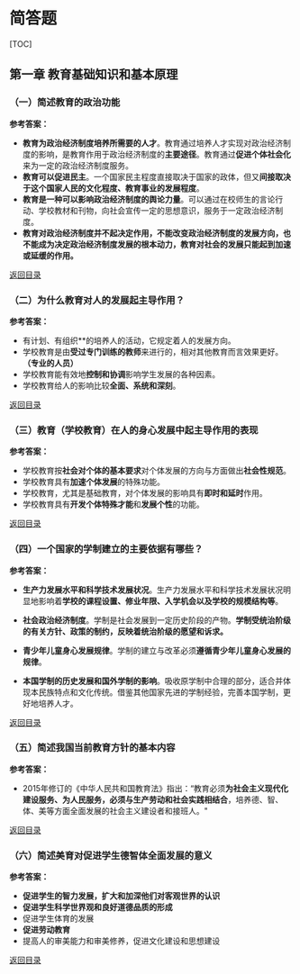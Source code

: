 # 简答题

[TOC]

## 第一章 教育基础知识和基本原理

### （一）简述教育的政治功能

**参考答案：**

- **教育为政治经济制度培养所需要的人才**。教育通过培养人才实现对政治经济制度的影响，是教育作用于政治经济制度的**主要途径**。教育通过**促进个体社会化**来为一定的政治经济制度服务。
- **教育可以促进民主**。一个国家民主程度直接取决于国家的政体，但又**间接取决于这个国家人民的文化程度、教育事业的发展程度**。
- **教育是一种可以影响政治经济制度的舆论力量**。可以通过在校师生的言论行动、学校教材和刊物，向社会宣传一定的思想意识，服务于一定政治经济制度。
- **教育对政治经济制度并不起决定作用，不能改变政治经济制度的发展方向，也不能成为决定政治经济制度发展的根本动力，教育对社会的发展只能起到加速或延缓的作用。**

[返回目录](#简答题)

### （二）为什么教育对人的发展起主导作用？

**参考答案：**

- 有计划、有组织**的培养人的活动，它规定着人的发展方向。
- 学校教育是由**受过专门训练的教师**来进行的，相对其他教育而言效果更好。**（专业的人员）**
- 学校教育能有效地**控制和协调**影响学生发展的各种因素。
- 学校教育给人的影响比较**全面、系统和深刻**。

[返回目录](#简答题)

### （三）教育（学校教育）在人的身心发展中起主导作用的表现

**参考答案：**

- 学校教育按**社会对个体的基本要求**对个体发展的方向与方面做出**社会性规范**。
- 学校教育具有**加速个体发展**的特殊功能。
- 学校教育，尤其是基础教育，对个体发展的影响具有**即时和延时**作用。
- 学校教育具有**开发个体特殊才能**和**发展个性**的功能。

[返回目录](#简答题)

### （四）一个国家的学制建立的主要依据有哪些？

**参考答案：**

- **生产力发展水平和科学技术发展状况**。生产力发展水平和科学技术发展状况明显地影响着**学校的课程设置、修业年限、入学机会以及学校的规模结构等**。

- **社会政治经济制度**。学制是社会发展到一定历史阶段的产物。**学制受统治阶级的有关方针、政策的制约，反映着统治阶级的愿望和诉求。**

- **青少年儿童身心发展规律**。学制的建立与改革必须**遵循青少年儿童身心发展的规律**。

- **本国学制的历史发展和国外学制的影响**。吸收原学制中合理的部分，适合并体现本民族特点和文化传统。借鉴其他国家先进的学制经验，完善本国学制，更好地培养人才。

[返回目录](#简答题)

### （五）简述我国当前教育方针的基本内容

**参考答案：**

- 2015年修订的《中华人民共和国教育法》指出：“教育必须**为社会主义现代化建设服务、为人民服务，必须与生产劳动和社会实践相结合**，培养德、智、体、美等方面全面发展的社会主义建设者和接班人。"

[返回目录](#简答题)

### （六）简述美育对促进学生德智体全面发展的意义

**参考答案：**

- **促进学生的智力发展，扩大和加深他们对客观世界的认识**
- **促进学生科学世界观和良好道德品质的形成**
- 促进学生体育的发展
- **促进劳动教育**
- 提高人的审美能力和审美修养，促进文化建设和思想建设

[返回目录](#简答题)